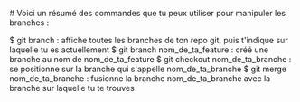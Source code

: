 # Voici un résumé des commandes que tu peux utiliser pour manipuler les branches :

$ git branch : affiche toutes les branches de ton repo git, puis t'indique sur laquelle tu es actuellement
$ git branch nom_de_ta_feature : créé une branche au nom de nom_de_ta_feature
$ git checkout nom_de_ta_branche : se positionne sur la branche qui s'appelle nom_de_ta_branche
$ git merge nom_de_ta_branche : fusionne la branche nom_de_ta_branche avec la branche sur laquelle tu te trouves
